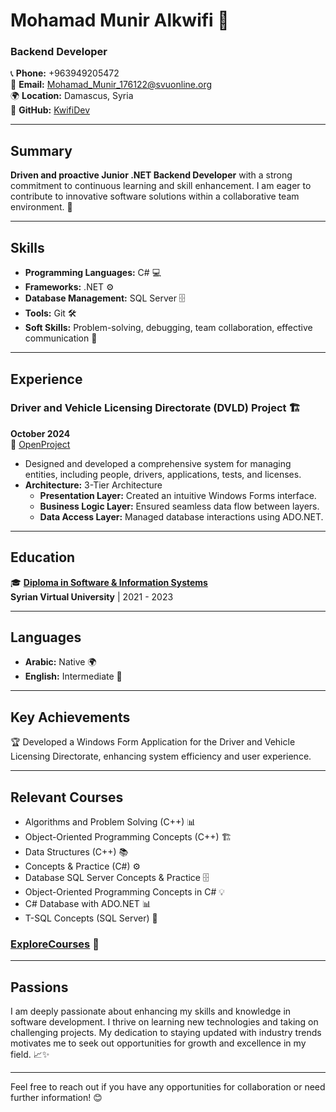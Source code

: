 # Mohamad Munir Alkwifi 🚀

### Backend Developer

📞 **Phone:** +963949205472  
📧 **Email:** Mohamad_Munir_176122@svuonline.org  
🌍 **Location:** Damascus, Syria  
🔗 **GitHub:** [KwifiDev](https://github.com/KwifiDev/)  

---

## Summary

**Driven and proactive Junior .NET Backend Developer** with a strong commitment to continuous learning and skill enhancement. I am eager to contribute to innovative software solutions within a collaborative team environment. 🌟

---

## Skills

- **Programming Languages:** C# 💻
- **Frameworks:** .NET ⚙️
- **Database Management:** SQL Server 🗄️
- **Tools:** Git 🛠️
- **Soft Skills:** Problem-solving, debugging, team collaboration, effective communication 📣

---

## Experience

### Driver and Vehicle Licensing Directorate (DVLD) Project 🏗️
**October 2024**  
📂 [OpenProject](https://github.com/KwifiDev/DVLD-Solution)

- Designed and developed a comprehensive system for managing entities, including people, drivers, applications, tests, and licenses.
- **Architecture:** 3-Tier Architecture
  - **Presentation Layer:** Created an intuitive Windows Forms interface.
  - **Business Logic Layer:** Ensured seamless data flow between layers.
  - **Data Access Layer:** Managed database interactions using ADO.NET.

---

## Education

🎓 **[Diploma in Software & Information Systems](https://github.com/KwifiDev/ResumeShowcase/blob/main/Education/Diploma%20Software%20%26%20Information%20Systems.pdf)**  
**Syrian Virtual University** | 2021 - 2023

---

## Languages

- **Arabic:** Native 🌍
- **English:** Intermediate 📖

---

## Key Achievements

🏆 Developed a Windows Form Application for the Driver and Vehicle Licensing Directorate, enhancing system efficiency and user experience.

---

## Relevant Courses

- Algorithms and Problem Solving (C++) 📊
- Object-Oriented Programming Concepts (C++) 🏗️
- Data Structures (C++) 📚
- Concepts & Practice (C#) ⚙️
- Database SQL Server Concepts & Practice 🗄️
- Object-Oriented Programming Concepts in C# 💡
- C# Database with ADO.NET 📊
- T-SQL Concepts (SQL Server) 🧮

### [ExploreCourses](https://github.com/KwifiDev/ResumeShowcase/tree/main/images) 🔗 

---

## Passions

I am deeply passionate about enhancing my skills and knowledge in software development. I thrive on learning new technologies and taking on challenging projects. My dedication to staying updated with industry trends motivates me to seek out opportunities for growth and excellence in my field. 📈✨

---

Feel free to reach out if you have any opportunities for collaboration or need further information! 😊
